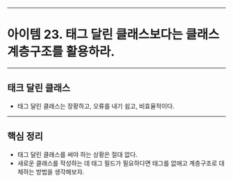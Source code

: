 
---
# 아이템 23. 태그 달린 클래스보다는 클래스 계층구조를 활용하라.

---
## 태크 달린 클래스
- 태그 달린 클래스는 장황하고, 오류를 내기 쉽고, 비효율적이다.

---
## 핵심 정리
- 태그 달린 클래스를 써야 하는 상황은 절대 없다.
- 새로운 클래스를 작성하는 데 태그 필드가 필요하다면 태그를 없애고 계층구조로 대체하는 방법을 생각해보자.
